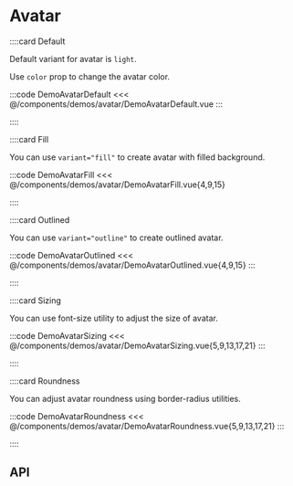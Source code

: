 <script lang="ts" setup>
import api from '@anu/component-meta/AAvatar.json'
</script>

# Avatar

<!-- 👉 Default -->
::::card Default

Default variant for avatar is `light`.

Use `color` prop to change the avatar color.

:::code DemoAvatarDefault
<<< @/components/demos/avatar/DemoAvatarDefault.vue
:::

::::

<!-- 👉 Fill -->
::::card Fill

You can use `variant="fill"` to create avatar with filled background.

:::code DemoAvatarFill
<<< @/components/demos/avatar/DemoAvatarFill.vue{4,9,15}

::::

<!-- 👉 Outlined -->
::::card Outlined

You can use `variant="outline"` to create outlined avatar.

:::code DemoAvatarOutlined
<<< @/components/demos/avatar/DemoAvatarOutlined.vue{4,9,15}
:::

::::

<!-- 👉 Sizing -->
::::card Sizing

You can use font-size utility to adjust the size of avatar.

:::code DemoAvatarSizing
<<< @/components/demos/avatar/DemoAvatarSizing.vue{5,9,13,17,21}
:::

::::

<!-- 👉 Roundness -->
::::card Roundness

You can adjust avatar roundness using border-radius utilities.

:::code DemoAvatarRoundness
<<< @/components/demos/avatar/DemoAvatarRoundness.vue{5,9,13,17,21}
:::

::::

<!-- 👉 API -->
## API

<Api :api="api"></Api>
